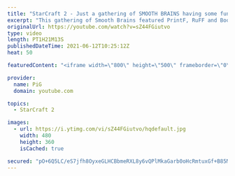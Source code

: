 ```yaml
---
title: "StarCraft 2 - Just a gathering of SMOOTH BRAINS having some fun"
excerpt: "This gathering of Smooth Brains featured PrintF, RuFF and Booooooooooooooooooom trying out their ridiculous strats against each other on funny maps, like those shown in Creighton Olson's Mapper's Delight tournament.  🔫 King of Cannons Playlist:  https://www.youtube.com/playlist?list=PLFUDU8AOevUc-JGoqf5rE1PKuLmJ7hgfw"
originalUrl: https://youtube.com/watch?v=sZ44FGiutvo
type: video
length: PT1H21M13S
publishedDateTime: 2021-06-12T10:25:12Z
heat: 50

featuredContent: "<iframe width=\"800\" height=\"500\" frameborder=\"0\" src=\"https://www.youtube.com/embed/sZ44FGiutvo\" allow=\"accelerometer; autoplay; encrypted-media; gyroscope; picture-in-picture\" allowfullscreen></iframe>"

provider:
  name: PiG
  domain: youtube.com

topics:
  - StarCraft 2

images:
  - url: https://i.ytimg.com/vi/sZ44FGiutvo/hqdefault.jpg
    width: 480
    height: 360
    isCached: true

secured: "pO+6Q5LC/eS7jfh8OyxeGLHCBbmeRXL8y6vQPlMkaGarb0oHcRmtuxGf+B85M72hJMqLY9i0s3HrsVa6pKD6f8lDU8j77Bww880OR4+eFMO/X40gV8/SgWdeiHkgadD6AlTG8g2jNwN3afnh9nX5p3kPPinrByxQr+QGr1ag8PnBhE8yr/prjQZ4xQ1SRpG0DsQK2x9pEMsgi01Lt/uQOlG/norRQ1eQrJV26OFLknThk+fUn5burNUEpLMe2r1shWnT3X8Tu7t2ULszu92/h0aVn9P2bZ+inDigxu6aW4NFAJJoVJCgyaw1mfxhvcQoaDyfSDf4M6XYdp2upSHp8jiZqdg6OL8D8CR7AW4W4z6ISeVUJVLVKwMtgreqL6dhrGOWTJXWM2EDbxaLBsU9gSuKKgD6PqUVH6zSRyfhHyc=;gdp42GtReA5DQy4kKawbOA=="
---
```


